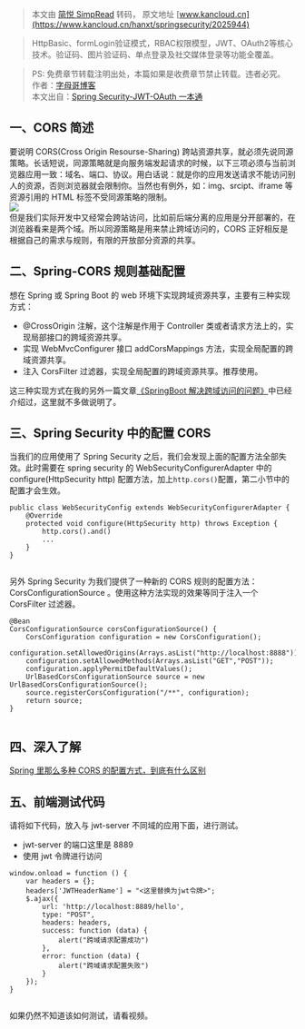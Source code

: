> 本文由 [简悦 SimpRead](http://ksria.com/simpread/) 转码， 原文地址 [www.kancloud.cn](https://www.kancloud.cn/hanxt/springsecurity/2025944)

> HttpBasic、formLogin验证模式，RBAC权限模型，JWT、OAuth2等核心技术。验证码、图片验证码、单点登录及社交媒体登录等功能全覆盖。

> PS: 免费章节转载注明出处，本篇如果是收费章节禁止转载。违者必究。  
> 作者：[字母哥博客](http://www.zimug.com)  
> 本文出自：[Spring Security-JWT-OAuth 一本通](http://springboot.zimug.com)

一、CORS 简述
---------

要说明 CORS(Cross Origin Resourse-Sharing) 跨站资源共享，就必须先说同源策略。长话短说，同源策略就是向服务端发起请求的时候，以下三项必须与当前浏览器应用一致：域名、端口、协议。用白话说：就是你的应用发送请求不能访问别人的资源，否则浏览器就会限制你。当然也有例外，如：img、srcipt、iframe 等资源引用的 HTML 标签不受同源策略的限制。  
![](https://img.kancloud.cn/88/47/884727fda7f0b7c53ae613e8a3f18dbf_839x556.png)  
但是我们实际开发中又经常会跨站访问，比如前后端分离的应用是分开部署的，在浏览器看来是两个域。所以同源策略是用来禁止跨域访问的，CORS 正好相反是根据自己的需求与规则，有限的开放部分资源的共享。

二、Spring-CORS 规则基础配置
--------------------

想在 Spring 或 Spring Boot 的 web 环境下实现跨域资源共享，主要有三种实现方式：

*   @CrossOrigin 注解，这个注解是作用于 Controller 类或者请求方法上的，实现局部接口的跨域资源共享。
*   实现 WebMvcConfigurer 接口 addCorsMappings 方法，实现全局配置的跨域资源共享。
*   注入 CorsFilter 过滤器，实现全局配置的跨域资源共享。推荐使用。

这三种实现方式在我的另外一篇文章[《SpringBoot 解决跨域访问的问题》](https://www.kancloud.cn/hanxt/springboot2/1363318)中已经介绍过，这里就不多做说明了。

三、Spring Security 中的配置 CORS
---------------------------

当我们的应用使用了 Spring Security 之后，我们会发现上面的配置方法全部失效。此时需要在 spring security 的 WebSecurityConfigurerAdapter 中的 configure(HttpSecurity http) 配置方法，加上`http.cors()`配置，第二小节中的配置才会生效。

```
public class WebSecurityConfig extends WebSecurityConfigurerAdapter {
    @Override
    protected void configure(HttpSecurity http) throws Exception {
        http.cors().and()
        ...
    }
}


```

另外 Spring Security 为我们提供了一种新的 CORS 规则的配置方法：CorsConfigurationSource 。使用这种方法实现的效果等同于注入一个 CorsFilter 过滤器。

```
@Bean
CorsConfigurationSource corsConfigurationSource() {
    CorsConfiguration configuration = new CorsConfiguration();
    configuration.setAllowedOrigins(Arrays.asList("http://localhost:8888"));
    configuration.setAllowedMethods(Arrays.asList("GET","POST"));
    configuration.applyPermitDefaultValues();
    UrlBasedCorsConfigurationSource source = new UrlBasedCorsConfigurationSource();
    source.registerCorsConfiguration("/**", configuration);
    return source;
}


```

四、深入了解
------

[Spring 里那么多种 CORS 的配置方式，到底有什么区别](http://www.zimug.com/other/springboot/spring-%e9%87%8c%e9%82%a3%e4%b9%88%e5%a4%9a%e7%a7%8d-cors-%e7%9a%84%e9%85%8d%e7%bd%ae%e6%96%b9%e5%bc%8f%ef%bc%8c%e5%88%b0%e5%ba%95%e6%9c%89%e4%bb%80%e4%b9%88%e5%8c%ba%e5%88%ab/.html)

五、前端测试代码
--------

请将如下代码，放入与 jwt-server 不同域的应用下面，进行测试。

*   jwt-server 的端口这里是 8889
*   使用 jwt 令牌进行访问

```
window.onload = function () {
    var headers = {};
    headers['JWTHeaderName'] = "<这里替换为jwt令牌>";
    $.ajax({
        url: 'http://localhost:8889/hello',
        type: "POST",
        headers: headers,
        success: function (data) {
            alert("跨域请求配置成功")
        },
        error: function (data) {
            alert("跨域请求配置失败")
        }
    });
}


```

如果仍然不知道该如何测试，请看视频。